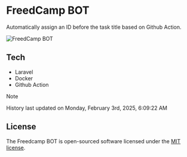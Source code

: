 # FreedCamp BOT

Automatically assign an ID before the task title based on Github Action.

![FreedCamp BOT](https://repository-images.githubusercontent.com/737932867/7d34798b-2680-471c-b089-a78a718d3d6a)

## Tech

- Laravel
- Docker
- Github Action

> [!NOTE]  
> History last updated on Monday, February 3rd, 2025, 6:09:22 AM

## License

The Freedcamp BOT is open-sourced software licensed under the [MIT license](https://opensource.org/licenses/MIT).
